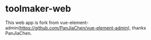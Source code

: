 # toolmaker-web

This web app is fork from vue-element-admin(https://github.com/PanJiaChen/vue-element-admin), thanks PanJiaChen.
